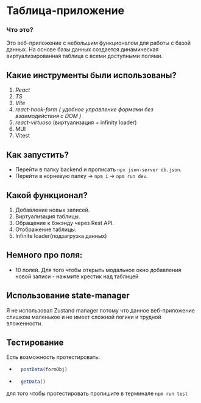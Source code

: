 # Таблица-приложение

### Что это?
  Это веб-приложение с небольшим функционалом для работы с базой данных. На основе базы данных создается динамическая виртуализированная таблица с всеми доступными полями. 

## Какие инструменты были использованы? 

1. *React*
2. *TS*
3. *Vite*
4. *react-hook-form ( удобное управление формами без взаимодействия с DOM )*
5. *react-virtuoso* (виртуализация + infinity loader)
6. MUI
7. Vitest

## Как запустить?

- Перейти в папку backend и прописать `npx json-server db.json`.
- Перейти в корневую папку -> `npm i` -> `npm run dev`.

## Какой функционал?

  1. Добавление новых записей.
  3. Виртуализация таблицы.
  4. Обращение к бэкэнду через Rest API.
  5. Отображение таблицы.
  6. Infinite loader(подзагрузка данных)

## Немного про поля:

  - 10 полей. Для того чтобы открыть модальное окно добавления новой записи - нажмите крестик над таблицей

## Использование state-manager
  Я не использовал Zustand manager потому что данное веб-приложение слишком маленькое и не имеет сложной логики и трудной вложенности.

## Тестирование
  Есть возможность протестировать:
  - ```ts
      postData(formObj)
    ```
  - ```ts
      getData()
      ```
  для того чтобы протестировать пропишите в терминале `npm run test`
  